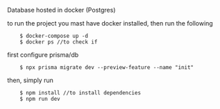 Database hosted in docker (Postgres)

to run the project you mast have docker installed, then run the following

``` $shell
    $ docker-compose up -d
    $ docker ps //to check if
```

first configure prisma/db
``` $shell
    $ npx prisma migrate dev --preview-feature --name "init"
```

then, simply run

``` $shell
    $ npm install //to install dependencies
    $ npm run dev
```
